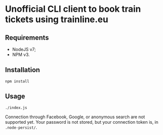# Unofficial CLI client to book train tickets using trainline.eu

## Requirements
* NodeJS v7;
* NPM v3.

## Installation
```
npm install
```

## Usage
```
./index.js
```

Connection through Facebook, Google, or anonymous search are not supported yet.
Your password is not stored, but your connection token is, in `.node-persist/`.
